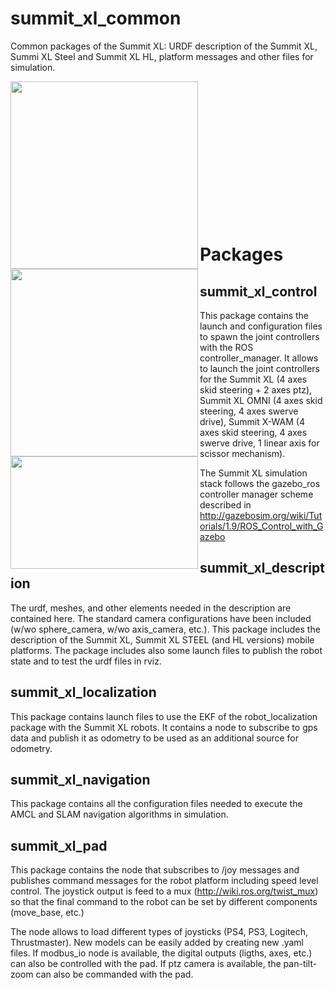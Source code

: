 summit_xl_common
================
Common packages of the Summit XL: URDF description of the Summit XL, Summi XL Steel and Summit XL HL, platform messages and other files for simulation.

<a href="url"><img src="https://www.roscomponents.com/273-big_default/summit-xl.jpg" align="left" height="300" width="300" ></a>

<a href="url"><img src="https://www.roscomponents.com/279-big_default/summit-xl-steel.jpg" align="left" height="300" width="300" ></a>

<a href="url"><img src="https://www.robotnik.es/web/wp-content/uploads/2014/04/summit_xl_hl_sim.png" align="left" height="180" width="300" ></a>


<br />
<br />
<br />
<br />
<br />
<br />
<br />
<br />
<br />
<br />
<br />
<br />
<br />

<h1>Packages</h1>

<h2>summit_xl_control</h2>

<p>This package contains the launch and configuration files to spawn the joint controllers with the ROS controller_manager. It allows to launch the joint controllers for the Summit XL (4 axes skid steering + 2 axes ptz), Summit XL OMNI (4 axes skid steering, 4 axes swerve drive), Summit X-WAM (4 axes skid steering, 4 axes swerve drive, 1 linear axis for scissor mechanism).

The Summit XL simulation stack follows the gazebo_ros controller manager scheme described in
http://gazebosim.org/wiki/Tutorials/1.9/ROS_Control_with_Gazebo</p>

<h2>summit_xl_description</h2>

The urdf, meshes, and other elements needed in the description are contained here. The standard camera configurations have been included (w/wo sphere_camera, w/wo axis_camera, etc.). This package includes the description of the Summit XL, Summit XL STEEL (and HL versions) mobile platforms.
The package includes also some launch files to publish the robot state and to test the urdf files in rviz.

<h2>summit_xl_localization</h2>

This package contains launch files to use the EKF of the robot_localization package with the Summit XL robots. It contains a node to subscribe to gps data and publish it as odometry to be used as an additional source for odometry.

<h2>summit_xl_navigation</h2>

This package contains all the configuration files needed to execute the AMCL and SLAM navigation algorithms in simulation.

<h2>summit_xl_pad</h2>

This package contains the node that subscribes to /joy messages and publishes command messages for the robot platform including speed level control. The joystick output is feed to a mux (http://wiki.ros.org/twist_mux) so that the final command to the robot can be set by different components (move_base, etc.)

The node allows to load different types of joysticks (PS4, PS3, Logitech, Thrustmaster). New models can be easily added by creating new .yaml files. If modbus_io node is available, the digital outputs (ligths, axes, etc.) can also be controlled with the pad. If ptz camera is available, the pan-tilt-zoom can also be commanded with the pad. 
